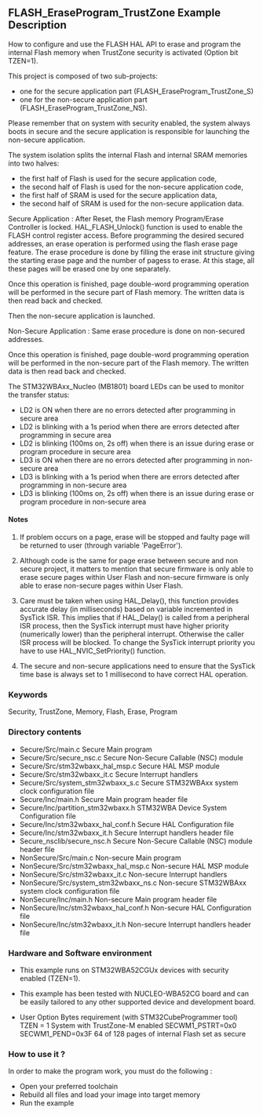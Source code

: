 ## <b>FLASH_EraseProgram_TrustZone Example Description</b>

How to configure and use the FLASH HAL API to erase and program the internal
Flash memory when TrustZone security is activated (Option bit TZEN=1).

This project is composed of two sub-projects:
- one for the secure application part (FLASH_EraseProgram_TrustZone_S)
- one for the non-secure application part (FLASH_EraseProgram_TrustZone_NS).

Please remember that on system with security enabled, the system always boots in secure and
the secure application is responsible for launching the non-secure application.

The system isolation splits the internal Flash and internal SRAM memories into two halves:
 - the first half of Flash is used for the secure application code,
 - the second half of Flash is used for the non-secure application code,
 - the first half of SRAM is used for the secure application data,
 - the second half of SRAM is used for the non-secure application data.

Secure Application :
After Reset, the Flash memory Program/Erase Controller is locked. HAL_FLASH_Unlock() function
is used to enable the FLASH control register access.
Before programming the desired secured addresses, an erase operation is performed using
the flash erase page feature. The erase procedure is done by filling the erase init
structure giving the starting erase page and the number of pagess to erase.
At this stage, all these pages will be erased one by one separately.

Once this operation is finished, page double-word programming operation will be performed
in the secure part of Flash memory. The written data is then read back and checked.

Then the non-secure application is launched.

Non-Secure Application :
Same erase procedure is done on non-secured addresses. 

Once this operation is finished, page double-word programming operation will be performed
in the non-secure part of the Flash memory. The written data is then read back and checked.

The STM32WBAxx_Nucleo (MB1801) board LEDs can be used to monitor the transfer status:
 - LD2 is ON when there are no errors detected after programming in secure area
 - LD2 is blinking with a 1s period when there are errors detected after programming in secure area
 - LD2 is blinking (100ms on, 2s off) when there is an issue during erase or program procedure in secure area
 - LD3 is ON when there are no errors detected after programming in non-secure area
 - LD3 is blinking with a 1s period when there are errors detected after programming in non-secure area
 - LD3 is blinking (100ms on, 2s off) when there is an issue during erase or program procedure in non-secure area

#### <b>Notes</b>

1. If problem occurs on a page, erase will be stopped and faulty page will
      be returned to user (through variable 'PageError').

2. Although code is the same for page erase between secure and non secure project, it matters 
      to mention that secure firmware is only able to erase secure pages within User Flash 
      and non-secure firmware is only able to erase non-secure pages within User Flash.

3. Care must be taken when using HAL_Delay(), this function provides accurate delay (in milliseconds)
      based on variable incremented in SysTick ISR. This implies that if HAL_Delay() is called from
      a peripheral ISR process, then the SysTick interrupt must have higher priority (numerically lower)
      than the peripheral interrupt. Otherwise the caller ISR process will be blocked.
      To change the SysTick interrupt priority you have to use HAL_NVIC_SetPriority() function.
      
4.  The secure and non-secure applications need to ensure that the SysTick time base is always
      set to 1 millisecond to have correct HAL operation.

### <b>Keywords</b>

Security, TrustZone, Memory, Flash, Erase, Program

### <b>Directory contents</b>

  - Secure/Src/main.c                     Secure Main program
  - Secure/Src/secure_nsc.c               Secure Non-Secure Callable (NSC) module
  - Secure/Src/stm32wbaxx_hal_msp.c       Secure HAL MSP module
  - Secure/Src/stm32wbaxx_it.c            Secure Interrupt handlers
  - Secure/Src/system_stm32wbaxx_s.c      Secure STM32WBAxx system clock configuration file
  - Secure/Inc/main.h                     Secure Main program header file
  - Secure/Inc/partition_stm32wbaxx.h     STM32WBA Device System Configuration file
  - Secure/Inc/stm32wbaxx_hal_conf.h      Secure HAL Configuration file
  - Secure/Inc/stm32wbaxx_it.h            Secure Interrupt handlers header file
  - Secure_nsclib/secure_nsc.h            Secure Non-Secure Callable (NSC) module header file
  - NonSecure/Src/main.c                  Non-secure Main program
  - NonSecure/Src/stm32wbaxx_hal_msp.c    Non-secure HAL MSP module
  - NonSecure/Src/stm32wbaxx_it.c         Non-secure Interrupt handlers
  - NonSecure/Src/system_stm32wbaxx_ns.c  Non-secure STM32WBAxx system clock configuration file
  - NonSecure/Inc/main.h                  Non-secure Main program header file
  - NonSecure/Inc/stm32wbaxx_hal_conf.h   Non-secure HAL Configuration file
  - NonSecure/Inc/stm32wbaxx_it.h         Non-secure Interrupt handlers header file

### <b>Hardware and Software environment</b>

  - This example runs on STM32WBA52CGUx devices with security enabled (TZEN=1).
    
  - This example has been tested with NUCLEO-WBA52CG board and can be
    easily tailored to any other supported device and development board.      

  - User Option Bytes requirement (with STM32CubeProgrammer tool)
     TZEN = 1                            System with TrustZone-M enabled
     SECWM1_PSTRT=0x0  SECWM1_PEND=0x3F  64 of 128 pages of internal Flash set as secure

### <b>How to use it ?</b>

In order to make the program work, you must do the following :

- Open your preferred toolchain 
- Rebuild all files and load your image into target memory
- Run the example

